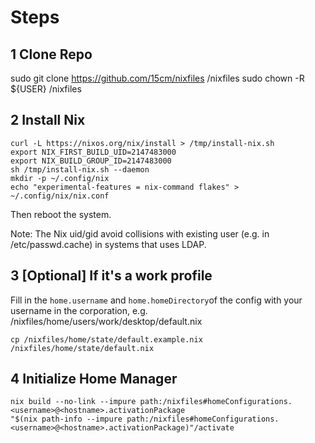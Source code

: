 # Steps
## 1 Clone Repo
sudo git clone https://github.com/15cm/nixfiles /nixfiles
sudo chown -R ${USER} /nixfiles

## 2 Install Nix
```
curl -L https://nixos.org/nix/install > /tmp/install-nix.sh
export NIX_FIRST_BUILD_UID=2147483000
export NIX_BUILD_GROUP_ID=2147483000
sh /tmp/install-nix.sh --daemon
mkdir -p ~/.config/nix
echo "experimental-features = nix-command flakes" > ~/.config/nix/nix.conf
```

Then reboot the system.

Note: The Nix uid/gid avoid collisions with existing user (e.g. in /etc/passwd.cache) in systems that uses LDAP.

## 3 [Optional] If it's a work profile
Fill in the `home.username` and `home.homeDirectory`of the config with your username in the corporation, e.g. /nixfiles/home/users/work/desktop/default.nix

```
cp /nixfiles/home/state/default.example.nix /nixfiles/home/state/default.nix
```

## 4 Initialize Home Manager
```
nix build --no-link --impure path:/nixfiles#homeConfigurations.<username>@<hostname>.activationPackage
"$(nix path-info --impure path:/nixfiles#homeConfigurations.<username>@<hostname>.activationPackage)"/activate
```

